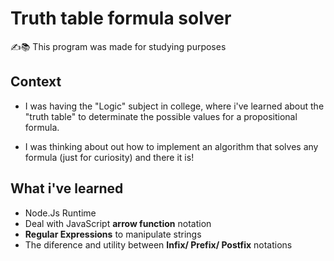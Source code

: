 # Truth table formula solver
✍️📚 This program was made for studying purposes

## Context
* I was having the "Logic" subject in college, where i've learned about the "truth table" to determinate the possible values for a propositional formula.

* I was thinking about out how to implement an algorithm that solves any formula (just for curiosity) and there it is!

## What i've learned

* Node.Js Runtime
* Deal with JavaScript **arrow function** notation
* **Regular Expressions** to manipulate strings
* The diference and utility between **Infix/ Prefix/ Postfix** notations